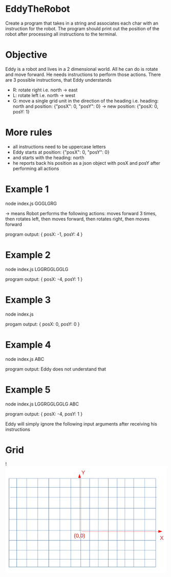 # EddyTheRobot

Create a program that takes in a string and associates each char with an instruction for the robot. The program should print out the position of the robot after processing all instructions to the terminal.

Objective
=====

Eddy is a robot and lives in a 2 dimensional world. All he can do is rotate and move forward.
He needs instructions to perform those actions.
There are 3 possible instructions, that Eddy understands 

* R: rotate right i.e. north -> east
* L: rotate left i.e. north -> west
* G: move a single grid unit in the direction of the heading 
i.e. heading: north and position: {"posX": 0, "posY": 0} -> new position: {"posX: 0, posY: 1}

More rules
====

* all instructions need to be uppercase letters
* Eddy starts at position: {"posX": 0, "posY": 0} 
* and starts with the heading: north
* he reports back his position as a json object with posX and posY after performing all actions

Example 1
=====

node index.js GGGLGRG

-> means Robot performs the following actions: moves forward 3 times, then rotates left, then moves forward, then rotates right, then moves forward

program output: { posX: -1, posY: 4 }

Example 2
=====

node index.js LGGRGGLGGLG

program output: { posX: -4, posY: 1 }

Example 3
=====


node index.js

progam output: { posX: 0, posY: 0 }

Example 4
=====

node index.js ABC

program output: Eddy does not understand that

Example 5
=====

node index.js LGGRGGLGGLG ABC

program output: { posX: -4, posY: 1 }

Eddy will simply ignore the following input arguments after receiving his instructions

Grid
=====

!![Screenshot](2-dimens-coord-system.png)
